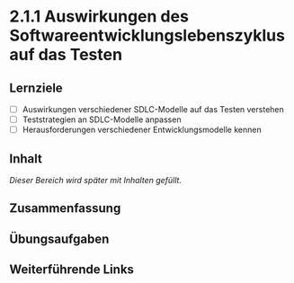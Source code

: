 # 2.1.1 Auswirkungen des Softwareentwicklungslebenszyklus auf das Testen

## Lernziele

- [ ] Auswirkungen verschiedener SDLC-Modelle auf das Testen verstehen
- [ ] Teststrategien an SDLC-Modelle anpassen
- [ ] Herausforderungen verschiedener Entwicklungsmodelle kennen

## Inhalt

_Dieser Bereich wird später mit Inhalten gefüllt._

## Zusammenfassung

## Übungsaufgaben

## Weiterführende Links
